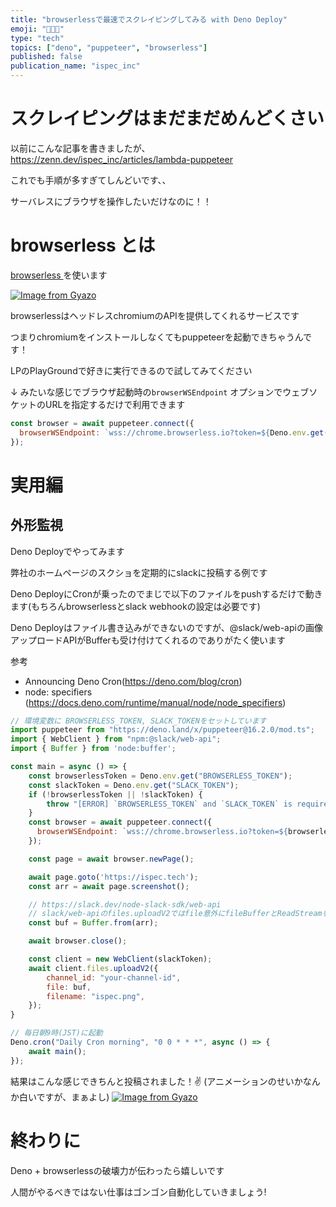 ```yaml
---
title: "browserlessで最速でスクレイピングしてみる with Deno Deploy"
emoji: "🧑🏼‍💻"
type: "tech"
topics: ["deno", "puppeteer", "browserless"]
published: false
publication_name: "ispec_inc"
---
```


# スクレイピングはまだまだめんどくさい

以前にこんな記事を書きましたが、
https://zenn.dev/ispec_inc/articles/lambda-puppeteer

これでも手順が多すぎてしんどいです、、

サーバレスにブラウザを操作したいだけなのに！！

# browserless とは

[ browserless ](https://www.browserless.io) を使います

[![Image from Gyazo](https://i.gyazo.com/243ec95fed8073a86379373d672a712f.png)](https://gyazo.com/243ec95fed8073a86379373d672a712f)

browserlessはヘッドレスchromiumのAPIを提供してくれるサービスです

つまりchromiumをインストールしなくてもpuppeteerを起動できちゃうんです！

LPのPlayGroundで好きに実行できるので試してみてください

↓ みたいな感じでブラウザ起動時の`browserWSEndpoint` オプションでウェブソケットのURLを指定するだけで利用できます

```js
const browser = await puppeteer.connect({
  browserWSEndpoint: `wss://chrome.browserless.io?token=${Deno.env.get("BROWSERLESS_TOKEN")}`,
});
```


# 実用編

## 外形監視

Deno Deployでやってみます

弊社のホームページのスクショを定期的にslackに投稿する例です

Deno DeployにCronが乗ったのでまじで以下のファイルをpushするだけで動きます(もちろんbrowserlessとslack webhookの設定は必要です)

Deno Deployはファイル書き込みができないのですが、@slack/web-apiの画像アップロードAPIがBufferも受け付けてくれるのでありがたく使います


参考

- Announcing Deno Cron(https://deno.com/blog/cron)
- node: specifiers (https://docs.deno.com/runtime/manual/node/node_specifiers)

```js
// 環境変数に BROWSERLESS_TOKEN, SLACK_TOKENをセットしています
import puppeteer from "https://deno.land/x/puppeteer@16.2.0/mod.ts";
import { WebClient } from "npm:@slack/web-api";
import { Buffer } from 'node:buffer';

const main = async () => {
    const browserlessToken = Deno.env.get("BROWSERLESS_TOKEN");
    const slackToken = Deno.env.get("SLACK_TOKEN");
    if (!browserlessToken || !slackToken) {
        throw "[ERROR] `BROWSERLESS_TOKEN` and `SLACK_TOKEN` is required"
    }
    const browser = await puppeteer.connect({
      browserWSEndpoint: `wss://chrome.browserless.io?token=${browserlessToken}`,
    });

    const page = await browser.newPage();

    await page.goto('https://ispec.tech');
    const arr = await page.screenshot();

    // https://slack.dev/node-slack-sdk/web-api
    // slack/web-apiのfiles.uploadV2ではfile意外にfileBufferとReadStreamを渡せる
    const buf = Buffer.from(arr);

    await browser.close();

    const client = new WebClient(slackToken);
    await client.files.uploadV2({
        channel_id: "your-channel-id",
        file: buf,
        filename: "ispec.png",
    });
}

// 毎日朝9時(JST)に起動
Deno.cron("Daily Cron morning", "0 0 * * *", async () => {
    await main();
});

```

結果はこんな感じできちんと投稿されました！✌️ (アニメーションのせいかなんか白いですが、まぁよし)
[![Image from Gyazo](https://i.gyazo.com/8c4ce7039786c831a84423b53f8b5104.png)](https://gyazo.com/8c4ce7039786c831a84423b53f8b5104)


# 終わりに

Deno + browserlessの破壊力が伝わったら嬉しいです

人間がやるべきではない仕事はゴンゴン自動化していきましょう!
